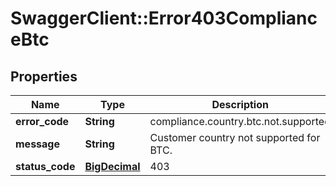 # SwaggerClient::Error403ComplianceBtc

## Properties
Name | Type | Description | Notes
------------ | ------------- | ------------- | -------------
**error_code** | **String** | compliance.country.btc.not.supported | 
**message** | **String** | Customer country not supported for BTC. | 
**status_code** | [**BigDecimal**](BigDecimal.md) | 403 | 

